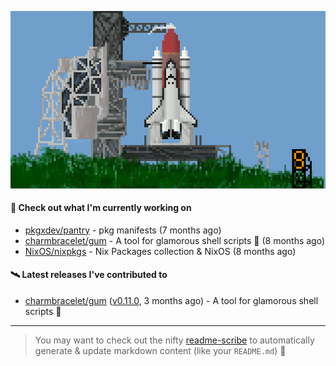 ![](https://raw.githubusercontent.com/penguwin/penguwin/master/assets/shuttle.gif)

#### 🚀 Check out what I'm currently working on

- [pkgxdev/pantry](https://github.com/pkgxdev/pantry) - pkg manifests (7 months ago)
- [charmbracelet/gum](https://github.com/charmbracelet/gum) - A tool for glamorous shell scripts 🎀 (8 months ago)
- [NixOS/nixpkgs](https://github.com/NixOS/nixpkgs) - Nix Packages collection &amp; NixOS (8 months ago)

#### 🛰️ Latest releases I've contributed to

- [charmbracelet/gum](https://github.com/charmbracelet/gum) ([v0.11.0](https://github.com/charmbracelet/gum/releases/tag/v0.11.0), 3 months ago) - A tool for glamorous shell scripts 🎀

---

> You may want to check out the nifty [readme-scribe](https://github.com/muesli/readme-scribe) to automatically generate & update markdown content (like your `README.md`) 🔭
